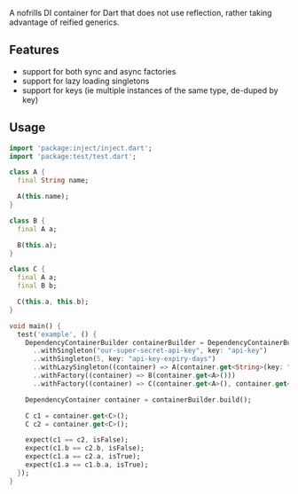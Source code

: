 A nofrills DI container for Dart that does not use reflection, rather taking advantage of reified generics.

## Features

- support for both sync and async factories
- support for lazy loading singletons
- support for keys  (ie multiple instances of the same type, de-duped by key)

## Usage

```dart
import 'package:inject/inject.dart';
import 'package:test/test.dart';

class A {
  final String name;

  A(this.name);
}

class B {
  final A a;

  B(this.a);
}

class C {
  final A a;
  final B b;

  C(this.a, this.b);
}

void main() {
  test('example', () {
    DependencyContainerBuilder containerBuilder = DependencyContainerBuilder()
      ..withSingleton("our-super-secret-api-key", key: "api-key")
      ..withSingleton(5, key: "api-key-expiry-days")
      ..withLazySingleton((container) => A(container.get<String>(key: "api-key")))
      ..withFactory((container) => B(container.get<A>()))
      ..withFactory((container) => C(container.get<A>(), container.get<B>()));

    DependencyContainer container = containerBuilder.build();

    C c1 = container.get<C>();
    C c2 = container.get<C>();

    expect(c1 == c2, isFalse);
    expect(c1.b == c2.b, isFalse);
    expect(c1.a == c2.a, isTrue);
    expect(c1.a == c1.b.a, isTrue);
  });
}

```